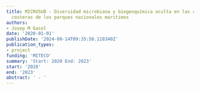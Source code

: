 ```yaml
---
title: MICROSUB - Diversidad microbiana y biogeoquímica oculta en las aguas subterráneas
  costeras de los parques nacionales maritimos
authors:
- Josep M Gasol
date: '2020-01-01'
publishDate: '2024-08-14T09:35:58.118340Z'
publication_types:
- project
funding: 'MITECO'
summary: 'Start: 2020 End: 2023'
start: '2020'
end: '2023'
abstract: ' - '
---
```


